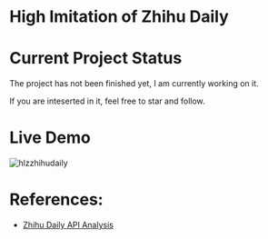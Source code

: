 # High Imitation of Zhihu Daily

# Current Project Status

The project has not been finished yet, I am currently working on it.

If you are inteserted in it, feel free to star and follow.

# Live Demo

![hlzzhihudaily](https://cloud.githubusercontent.com/assets/2831422/17268271/a2619ba6-5658-11e6-9506-2b4328d9b1e3.gif)

# References:

*   [Zhihu Daily API Analysis](https://github.com/izzyleung/ZhihuDailyPurify/wiki/%E7%9F%A5%E4%B9%8E%E6%97%A5%E6%8A%A5-API-%E5%88%86%E6%9E%90)